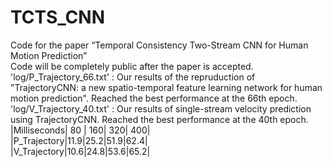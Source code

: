 # TCTS_CNN
Code for the paper “Temporal Consistency Two-Stream CNN for Human Motion Prediction”<br>
Code will be completely public after the paper is accepted.<br>
'log/P_Trajectory_66.txt' : Our results of the repruduction of "TrajectoryCNN: a new spatio-temporal feature learning network for human motion prediction". Reached the best performance at the 66th epoch.<br>
'log/V_Trajectory_40.txt' : Our results of single-stream velocity prediction using TrajectoryCNN. Reached the best performance at the 40th epoch.<br>
|Milliseconds| 80 | 160| 320| 400|<br>
|P_Trajectory|11.9|25.2|51.9|62.4|<br>
|V_Trajectory|10.6|24.8|53.6|65.2|<br>
